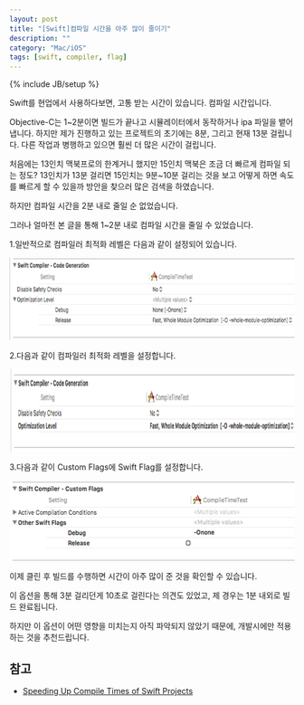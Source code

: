 ```yaml
---
layout: post
title: "[Swift]컴파일 시간을 아주 많이 줄이기"
description: ""
category: "Mac/iOS"
tags: [swift, compiler, flag]
---
```

{% include JB/setup %}

Swift를 현업에서 사용하다보면, 고통 받는 시간이 있습니다. 컴파일 시간입니다. 

Objective-C는 1~2분이면 빌드가 끝나고 시뮬레이터에서 동작하거나 ipa 파일을 뱉어 냅니다. 하지만 제가 진행하고 있는 프로젝트의 초기에는 8분, 그리고 현재 13분 걸립니다. 다른 작업과 병행하고 있으면 훨씬 더 많은 시간이 걸립니다. 

처음에는 13인치 맥북프로의 한계거니 했지만 15인치 맥북은 조금 더 빠르게 컴파일 되는 정도? 13인치가 13분 걸리면 15인치는 9분~10분 걸리는 것을 보고 어떻게 하면 속도를 빠르게 할 수 있을까 방안을 찾으러 많은 검색을 하였습니다.

하지만 컴파일 시간을 2분 내로 줄일 순 없었습니다. 

그러나 얼마전 본 글을 통해 1~2분 내로 컴파일 시간을 줄일 수 있었습니다.


1.일반적으로 컴파일러 최적화 레벨은 다음과 같이 설정되어 있습니다.

<img src="/../../../../image/flickr/32285730156_5c3109dc80_o.png" width="748" height="146">

2.다음과 같이 컴파일러 최적화 레벨을 설정합니다.

<img src="/../../../../image/flickr/32174854382_013f7ae20c_o.png" width="768" height="146">

3.다음과 같이 Custom Flags에 Swift Flag를 설정합니다.

<img src="/../../../../image/flickr/32204985471_c6ff6601f7_o.png" width="571" height="142">

이제 클린 후 빌드를 수행하면 시간이 아주 많이 준 것을 확인할 수 있습니다.

이 옵션을 통해 3분 걸리던게 10초로 걸린다는 의견도 있었고, 제 경우는 1분 내외로 빌드 완료됩니다.

하지만 이 옵션이 어떤 영향을 미치는지 아직 파악되지 않았기 때문에, 개발시에만 적용하는 것을 추천드립니다.

## 참고

* [Speeding Up Compile Times of Swift Projects](http://developear.com/blog/2016/12/30/Speed-Swift-Compilation.html)